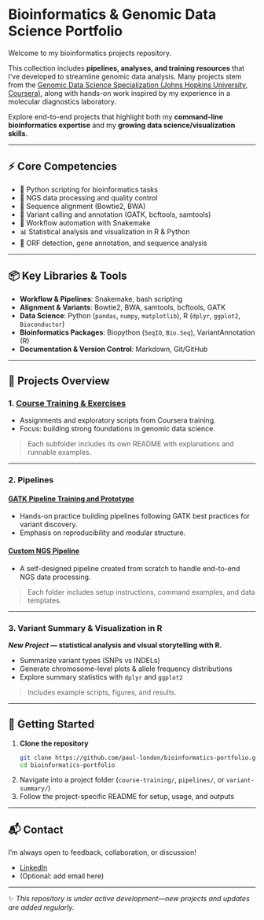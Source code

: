 # Bioinformatics & Genomic Data Science Portfolio

Welcome to my bioinformatics projects repository.

This collection includes **pipelines, analyses, and training resources** that I’ve developed to streamline genomic data analysis. Many projects stem from the [Genomic Data Science Specialization (Johns Hopkins University, Coursera)](https://www.coursera.org/specializations/genomic-data-science), along with hands-on work inspired by my experience in a molecular diagnostics laboratory.

Explore end-to-end projects that highlight both my **command-line bioinformatics expertise** and my **growing data science/visualization skills**.

---

## ⚡ Core Competencies

- 🐍 Python scripting for bioinformatics tasks  
- 🔎 NGS data processing and quality control  
- 🧬 Sequence alignment (Bowtie2, BWA)  
- 🧫 Variant calling and annotation (GATK, bcftools, samtools)  
- 🧪 Workflow automation with Snakemake  
- 📊 Statistical analysis and visualization in R & Python  
- 🧬 ORF detection, gene annotation, and sequence analysis  

---

## 📦 Key Libraries & Tools

- **Workflow & Pipelines**: Snakemake, bash scripting  
- **Alignment & Variants**: Bowtie2, BWA, samtools, bcftools, GATK  
- **Data Science**: Python (`pandas`, `numpy`, `matplotlib`), R (`dplyr`, `ggplot2`, `Bioconductor`)  
- **Bioinformatics Packages**: Biopython (`SeqIO`, `Bio.Seq`), VariantAnnotation (R)  
- **Documentation & Version Control**: Markdown, Git/GitHub  

---

## 📁 Projects Overview

### 1. [Course Training & Exercises](./Genomic-Data-Science-Specialization)
- Assignments and exploratory scripts from Coursera training.  
- Focus: building strong foundations in genomic data science.

> Each subfolder includes its own README with explanations and runnable examples.

---

### 2. Pipelines
#### [GATK Pipeline Training and Prototype](./NGS-Analysis-Pipelines/GATK-Pipeline)

- Hands-on practice building pipelines following GATK best practices for variant discovery.  
- Emphasis on reproducibility and modular structure.

#### [Custom NGS Pipeline](./NGS-Analysis/Custom-NGS-Pipeline)
- A self-designed pipeline created from scratch to handle end-to-end NGS data processing.  
> Each folder includes setup instructions, command examples, and data templates.

---

### 3. Variant Summary & Visualization in R
***New Project* — statistical analysis and visual storytelling with R.**

- Summarize variant types (SNPs vs INDELs)  
- Generate chromosome-level plots & allele frequency distributions  
- Explore summary statistics with `dplyr` and `ggplot2`  

> Includes example scripts, figures, and results.

---

## 🚀 Getting Started

1. **Clone the repository**
    ```bash
    git clone https://github.com/paul-london/bioinformatics-portfolio.git
    cd bioinformatics-portfolio
    ```
2. Navigate into a project folder (`course-training/`, `pipelines/`, or `variant-summary/`)  
3. Follow the project-specific README for setup, usage, and outputs  

---

## 📬 Contact

I’m always open to feedback, collaboration, or discussion!  

- [LinkedIn](https://www.linkedin.com/in/palondon/)  
- (Optional: add email here)  

---

✨ *This repository is under active development—new projects and updates are added regularly.*

